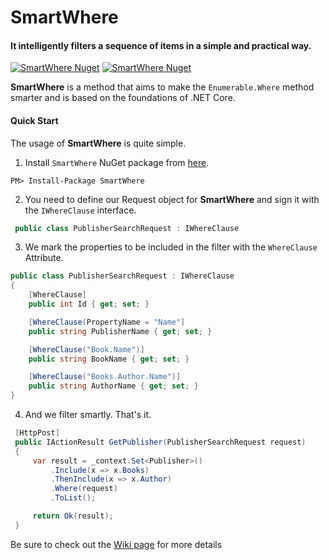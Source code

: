 # SmartWhere
#### It intelligently filters a sequence of items in a simple and practical way.


[![SmartWhere Nuget](https://img.shields.io/nuget/v/SmartWhere)](https://www.nuget.org/packages/SmartWhere)
[![SmartWhere Nuget](https://img.shields.io/nuget/dt/SmartWhere)](https://www.nuget.org/packages/SmartWhere)

**SmartWhere** is a method that aims to make the `Enumerable.Where` method smarter and is based on the foundations of .NET Core.

#### Quick Start
The usage of **SmartWhere** is quite simple.

1. Install `SmartWhere` NuGet package from [here](https://www.nuget.org/packages/SmartWhere/).

````
PM> Install-Package SmartWhere
````

2. You need to define our Request object for **SmartWhere** and sign it with the `IWhereClause` interface.
   
```csharp
 public class PublisherSearchRequest : IWhereClause
```

3. We mark the properties to be included in the filter with the `WhereClause` Attribute.

```csharp
public class PublisherSearchRequest : IWhereClause
{
    [WhereClause]
    public int Id { get; set; }

    [WhereClause(PropertyName = "Name"]
    public string PublisherName { get; set; }

    [WhereClause("Book.Name")]
    public string BookName { get; set; }

    [WhereClause("Books.Author.Name")]
    public string AuthorName { get; set; }
}
```
4. And we filter smartly. That's it.

```csharp
 [HttpPost]
 public IActionResult GetPublisher(PublisherSearchRequest request)
 {
     var result = _context.Set<Publisher>()
         .Include(x => x.Books)
         .ThenInclude(x => x.Author)
         .Where(request)
         .ToList();

     return Ok(result);
 }
```

Be sure to check out the [Wiki page](https://github.com/byerlikaya/SmartWhere/wiki) for more details
